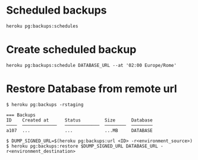 # Scheduled backups

```
heroku pg:backups:schedules
```

# Create scheduled backup

```
heroku pg:backups:schedule DATABASE_URL --at '02:00 Europe/Rome'
```

# Restore Database from remote url

```
$ heroku pg:backups -rstaging

=== Backups
ID    Created at      Status         Size      Database
────  ─────────────   ─────────────  ────────  ────────
a107  ...             ...            ...MB     DATABASE

$ DUMP_SIGNED_URL=$(heroku pg:backups:url <ID> -r<environment_source>)
$ heroku pg:backups:restore $DUMP_SIGNED_URL DATABASE_URL -r<environment_destination>
```
